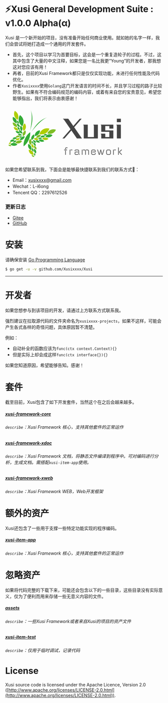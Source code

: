 # ⚡️Xusi General Development Suite : v1.0.0 Alpha(α)

Xusi 是一个新开始的项目，没有准备开始任何商业使用。就如她的名字一样，我们会尝试将她打造成一个通用的开发套件。

 - 首先，这个项目以学习为首要目标，这会是一个重复造轮子的过程。不过，这其中包含了大量的中文注释，如果您是一名比我更“Young”的开发者，那我想这对您应该有用！
 - 再者，目前的Xusi Framework都只是仅仅实现功能，未进行任何性能及代码优化。
 - 作者`Xusixxxx`使用`Golang`这门开发语言的时间不长，并且学习过程的路子比较野生。如果有不符合编码规范的编码内容，或着有来自您的宝贵意见，希望您能够指出，我们将表示由衷感谢！
 
 <a href="https://github.com/Xusixxxx/Xusi"><img align="center" style="margin-right:20px;" src="data:image/png;base64,iVBORw0KGgoAAAANSUhEUgAAAZAAAAC0CAYAAAC69XpYAAAgAElEQVR4nO2d%0Ae7wcZZnnv53NZNlsNhMyGTaTybAxYg4TEdNIkZL7AYpbBBqKq6iAioUgiiAi%0ARqTRyUSByCLXBhUBQREKm0uiUsgBjbFCIR2jIIdhYpbJJ8NmMiGTzbLZTDa9%0Afzxv5XQ61ffrSZ7v53M+fU7XW1XvudXzvs/l96SKxSKKoiiK0ihjej0BRVEU%0AZXSiBkRRFEVpCjUgiqIoSlOoAVEURVGaQg2IoiiK0hRqQBRFUZSmUAOiKIqi%0ANIUaEEVRFKUp1IAoiqIoTaEGRFEURWkKNSCKoihKU6gBURRFUZpCDYiiKIrS%0AFGpAFEVRlKZQA9IGLN+e3us5KIqidBs1IO1hreXbs3o9CUVRlG7SMwOSL6S+%0AnC+kjunV/dtJ5IbbgX16PQ9FUZRu0hMDki+kpgI3AL/IF1IP5Qupib2YR5uZ%0AZPn22F5PQlEUpVv0agfyMSB+2H4Y+H2+kJrTo7m0ixXAcb2ehKIoSrfolQE5%0Av+zrfYFf5QupUfsAjtxwDXBIr+ehKIrSLbpuQIz76sCEQxOAp0Z5XOQvez0B%0ARVGUbtGLHcjhVY7tBTyRL6Rmd2sybWaT5dv793oSiqIo3aAXBuR9NY5PAH6S%0AL6TGd2MybeYV4OReT0JRFKUb9MKA7FfHmFnATZ2eSAd4Azih15NQFEXpBr0w%0AIFPqHHdpvpBKipX0M28Ch1q+rQWaiqLs9vTiQbdXA2NH2y5kHfL9aVW6oii7%0APf2+Uj5+NO1CTEX6W2g6r6IoewC9MCAbGxz/6Y7MonOsAeb2ehKKoiidphcG%0A5K0Gx5+ZL6RGk0TIOuCgXk9CURSl0/TCgPyxwfFTgIPL37R8e5Ll2/UG5LvJ%0ARjQGoijKHkAvDMhLTZxzZMJ7NwC/t3y73+RPNgOTLd+e1OuJKIqidJJeGJAX%0AgS0NnvP+0i9MtfdngKlAYPn2lW2aWzt4x7zWU++iKIoyaum6Acmki1uBJQ2e%0AVu4Supad577I8u1bW5pY+/hf5lUNiKIouzW9SuN9qMHxU+NPLN+ehkjAl/NZ%0Ay7dva2lW7WGTed23p7NQFEXpML0yIE8iVdv1Utpw6kJGeomU8xnLt7/S7KTa%0AzF/0egKKoiidpOMGxPLt/Szf3qn6PJMubqP5KvMLahz/uuXbH2ry2u1kcq8n%0AoCiK0km6sQO5A/hXy7fvt3y7tD7ibuD1Oq+xAcDy7ZnUlyL7oHF19ZJ+TDFW%0AFEVpG90wIAcA45E2tr+1fPtRy7enm13IJ+q8xjrzenyd4ycBdzU2zbYz6nYg%0Alm+P6wPDqyjKKKEbBqT8gXQm8EfLt8/OpItLgRvruMZr5rURiZBTe+zK6ned%0AsR1Yvn2g5dtHAvtGbri21/NRFGV00FGJEMu3J1Y4NAF4xPLt/efP5FpgDtV3%0AF78zr3ManMJCy7eXGJHDbjHOvFb63vsCy7fHAWcD+wBLIjf8ZY+npCjKKKPT%0AGlNbaxy/YcGquf9h/szlpwMBcGiFcc+Z15kN3v8A4FQg3+B5rfCfu3ivhrF8%0AewJShGkBCyM3/EGPp6QoyiilowYkcsMtlm9voXoPkK8uWDX3lfkzl58EPMqu%0AO5G1wEqTydXMqv5zdNeATOjiverGGI6rkRqahZEbuj2eUldwHOdgYCGt/a1v%0AAs4JgqBRBYWO4DjOFOB+JLZYylbg4iAIGkmRV/oMx3FyNKantyUIgpM6NZ9q%0AdEPl9g1kJ1CN7y5YNfe982cun4ek915RcuxHmXRx+4JV9j5N3v9oy7dnRm64%0AqsnzG2Vc7SHdw/LtscClwHXA88AHIzdc39NJdZEgCF5yHOcW4BFaM+6LgMva%0AM6vmcRxnL2AxyT1nLlDjsVtwEAkCslXY3KmJ1KIbgd6X6xgzAbgjky5uy6SL%0AnwdOAlabY3eY11bmenYL5zZKvEvaVHVUF7B8+2TgFUR48rLIDc/ak4xHTBAE%0AS4AjkF4tzXKp4zj1ZgF2BMdxxiCGMMl4XB8EwQNdnpKyh9MNAxLUOe5Dlm/b%0AAJl08WfA3wJuJl2Mdw7bWpjDvBbObZTYrdAzd4fl21Mt334UWamuA94XueGP%0AezWffiAIghVIFl8rWWb3OY7TS5XlW5GYXjnfC4Lga92ejKJ0w4AsoXYwPeaq%0A+JNMurglky4+XnJsQwtzOKS8Gr6DxA+Yd6qO6hCWb1+I9Fw5E7gZOCpyw1ZW%0A3rsNQRCspf7aoySmAbk2TachHMf5ApL8UM4zwMVdno6iAF0wIJEbbgDqXf2e%0AWin1N3LDd2h+VT8O6FZv9biAsNHWvS1h+fY0y7d/DtyHxLbcyA2v7nIKc98T%0ABMHPgHtauMTZjuMkiXl2DMdxzga+mXBoJeAGQaC/Y6UndKvYbSFQzx/5OEwW%0AluXbj5jitlLqlT5JYv8Wzm2EWMJkXdVRbcTy7eORWpnjkaLLD0Ru+Hj1s/Zo%0APg+0klRxh+M409s1mWo4jnM4knFV/r+6BjgpCIKeBVAVpSsGJHLDVxHtq3o4%0AzDSMOht4wfLt0pXXaxXOqYd3t3BuI8QG5J87fSPLt8ean8/PzX1/BliRG7Zi%0AaHd7giB4B/go9S1qkpiEPNQ7iuM4s4An2DUNfhNiPFQ1QOkp3ZTbuAZJ6a3F%0AAcCMkq+/aPn2LebzX7dw/46LG5rq7jiI/laH7zUZ+AXwRfPW3cC8yA11RVoH%0AQRAsQ2JEzXKM4zhX1B7WHI7j7AP8lF011bYCpwdB8IdO3VtR6qVrBsQ82Fxq%0Ap7dOZ9eV4RXGTdOK3EY3CvxKjVTHVodmhxYx0iv+6sgNP63xjoa5DokjNMtC%0Ax3Fmt2syMY7jjEcy6JKUFy4OguC5hPcVpet0VfAvcsOVwOlUD4aPJzlff0Hk%0AhisqHOsXSv3iqztxA2NIlyMPly1IsLyVlfQeSxAEWxFXVr1ZguXsBTzoOE7b%0ACnJLaj2SCsm01kPpK7quGBu54XNIUVdFF4+JmZQHoQ+2fHsW9Wd0ldON1Xnc%0AencbjXVcrAvLtz+MrEwnIju5eRosb40gCFYC17dwiYOQQs12cRuQpCKttR57%0ADqcA/62Bj7/tzTQ7LGWSHRqYgqQfvgX8HliaHRxeE7nhS5Zvvx+4l10Lo2LD%0A8R3gy2XHbKTPx5VNTKcbWVGxdP2qdruTLN++BKnKHwOsR4zHi+28xx7Mjcg/%0AbSUxz1p80XGcp4IgCFuZhOM4X0RkZ8rRWo89iCAIOho/bSed3oFsAz6OGIIf%0AAv+UHRpYnh0a+Pi8yW9vjNzwNKRKvFTuJE6v/Ca7xhH2idzwDaQ4sVE6nhUF%0A/LV5rSdZoG4s3/4SYjjHID+To9R4tA9TR/FRmi/+HAs8ZGIXTWFqPRYmHNJa%0AD6Vv6agByQ4Ob2RX//IhwHeBP2aHBk6M3HBJ5IYfAA4DbkcyT4jccBO7xkvi%0Af/BmXA6tpADXS7wDaVuGjDEe8YNlFXCYcfEpbSQIglWUKCE0wUxEaqRhtNZD%0AGa10IwZS6WE3E/hpdmjgluzQwJjIDZdFbnh55Ibft3z7OMu3Z5tV9mGMBKTf%0AAIjc8CXgsQbnsSPbJl9I7ZsvpBY1eH49zDCvv6s2qF4s376UnY3HUZEbrm7H%0AtZVdCYLgbsRd1CyfdBynoS6YjuPsj9Z6KKOUbhiQWqm3VwA/yQ4NlMZjFgGv%0AWL79J6S6ei7S16P0Wp+jfsXb1XGr1nwhtR/wG+DKfCH1yTrPr5cZ5rWV1FAA%0ALN/+FCNKxLHx6OcMtN2Fi2hNd+1e06+jJlrroYx2umFA/DrGnIr4+GNi5d0Z%0AyAq8gASmd7izjEG4vM45PAuQL6SmAkOMuJoW5gupdrae3Rf552/JXWb5dunP%0AQ41HFzEr/lb6fkxFkkOqUlLrMSPhsNZ6KKOCjhuQ7ODwL6nsxirlk9mhgY+Z%0Az8uD0NOAp4xLZweRGz4AfK+Oa/8kX0iNRYxZaa3GFJIVThvG8u1pSDB1ReSG%0ATUvPG0n7R5DfzZuo8eg6QRD8iObTxQEyjuNcWOmg1noouwvd6EgIEvR+tI5x%0At2aHBp6GvX9DchOoOyzfXhe5YWn849OIUGKlFMx1iF/7ixXGXJ4vpL6RSRdb%0AzXKZYV6bzo6yfHsm8BTiD18LHKvGo2d8Gqn0n1prYAVudRznuQodAu+gi7Ue%0AjuMcgKg0N8PcdmSAOY7zCMmV9bVYEARB1ZbULX5/3WBNEASn1xrkOM6hNJeI%0A8U4QBEc1cV7LdMWAZAeHH8sODTwLHFdj6CREM+tWJA6StEO61/Lt5+POepEb%0AbrV8+yTENXVQwvjvzZ+5fCoiW5HEVOBooFWXwX7m9TfNnGxk7H+K7IrWAyeY%0AlGWlBwRBsMFxnIswWYFNMBF4ENjpH9txnC8BlySM71itRxAEf3Ac5x1GpG96%0AwVPIz6NRaray7pPvrxp1NSELgmCZUTWY0+D1d+uWtjEXUF8x36fmTX57PfD9%0ACscnAfNL3zApvw6wtGzsFuAW4Fp2zXIppR0dC99jXhsuJrN8ewxSJzMLSQw4%0AIXJDDaD2GNM75DstXOJI0wgKAMdxzgUWJIzrRq3HNR28dk2CIPgBbUxvT6Cn%0A318bubbXE2iErhmQ7ODwWuRBXStzahJwImIkKjVlutAo3wJg+faZ5lOHnX3X%0At8+fuXwLUsxYjcNrHK+HWcC6yA2b6TOxADgZMXjzIjesp4+80h0+R2u9QxY4%0AjnOA4zhH0sNaD1Ml31KlfBu4pfaQ5uiT769lzKKlGzVrbaGrWljZweGXgEFq%0AK9UeG7nhW8A5JPdCn4TZrlq+vS/wEKJOOy1yw3MADwlAfx3IUH33Ae1pNrUf%0A8HyjJ1m+nQG+hGh1nRO5YfkuSukhpnfIBTSvpTYOif89YT4vpdu1Hr0uSOz0%0A/Zu5/gOIt6ORj063q+7176luuhVE30F2cPjl7NDA+5He0mdUGHYQQOSGz1i+%0AfRqSsVIux34gkp57DfKPORP4heXbVuSG91i+/UDkhlvyhdQpdUxrYr6QGp9J%0AF1v5w9gfqbCvGxM0j4N/F0du+GQL91c6RBAESx3H+RbwhZqDk0laoGitR39w%0AUaOuQ8dxjmOk788eTdfVeAGyg8Prs4PDLnAsycHruE6DyA2XAO8Fyh+u/83y%0A7bHAR0rem4HsRiipGalXIK/pehDLt2cgf1DPN3BOvDKdBMyP3LCedGSld8yn%0AvT58rfVQRj09MSAx2cHh57KDw8cC70J8zT9GAopbASzfXmD59peBrUZ48b1I%0AF7mXkW2eza4P/uON7Dn5QmoSJcaoBtV6lNRiNvBWgxpVi5Cd1j2RG/59C/dW%0AuoDpHXI+zfcOKUVrPZTdgq66sPKF1G2MpNq9hRQYvjBnEs9k0sVvA98uO+V4%0ApNhqvuXbN0RueCNwdXzQSJwncQPwMPUbD2jN7zibBjSULN8+GSlgXILUGyij%0AgCAIVjqOcwPJmVT18qL29VB2F3qxAznQfByP0cEC/jlfSH0zX0iVawLFvsnx%0AwDct337IpLzGvIdk9rN8+2jqyCE3rMmki01XjwPvA4J6Blq+PRXJxnkZOEvb%0A0I46vkFr2T4HO45zTLsmoyi9pNsGpFJR1kSkUvwf8oVUaWC9vAr7w0hmVUy1%0AHdQ8kjO4kmhV/PAAjN5WHdzPSLpup7M5lDbTht4hY4D7HcdppwabovSEbhuQ%0AZ6jSyhZRJfXzhVTcIvTXCWO+ZPn2gebzav7oOdSvqjpU57hdMDuibSbtuNbY%0ATyE1J6fUM77b5AupvfKF1JR8ITXDfEzOF1Llqad7PEEQvEGJK7UJprOzeKii%0AjEq6GgPJpIvbTB+Om2oM/Wq+kPp3mPsdpDNh6TzHII1/LgD+WOUaM6m/L3kr%0A6bMz2LUCfhdMptYi4PzIDVe0cL+2YFSIj0P6rRyC/LySYkbb84XUm4jA5YvA%0Ar4BnW3T5jXqCILjTcZzTEFdsM3zYcZyfBEHQaF8bpfe8zK7ekWrstnp2Xa8D%0AQQLlFyOV29X4+vyZy19csGru7UispJSMWflXS6scm0kXN+cLqdUkS2bHLMuk%0Ai6/XmEs15lAj/mHmeh/wzcgNqwrDdRKjSHwG8AlE/6ue3cUY5Oc3AzE4G4G/%0A7MgERx8XAa9Qp9ZRAjnHcZaOph7YCgRBcFqv59AvdD2InkkXtwLnUV/a7Hft%0AP//nhUD5in0iUvn9ErX1tWo1tKq1G6rF/tSu//gskub7dy3eqymMa+oK4J+Q%0Aoszjqc94JPHYnr77iDEV5J9v4RKT6W8VWUWpSi92IGTSxZfzhdQ5SH+OanOY%0AfuxfvPmx8N/+6gSk+U5p/4TJkRtut3z7e4gUSDmrzesTwMcSjgO8mEkXW90R%0AbC5tdFWO5duzkN7uJ7R4n6bIF1JnArfRvCx5OVWbJWWHBuYAxwAWYuT3RaRk%0AxiKp0usRd9hK4AVgaXZwuJUanJ5h+nqc1+JlTnQc5xLTTldRRhU9KyTMpItP%0AIg/VWoHuyyI3XAccAXyNkeyX+KGziGSBxti9taTCPbbRnhqM9ZUOGNfVQkTj%0AqqsPSRMMfwqpdm+X8ViWSRd36XeSHRqYkR0aWJgdGvgnpHvkIuBcxODvg+wY%0Ax5vPZyMdKL+CuP7+JTs00JAETB9xL83HQEpZ5DjOfrWHKUp/0dNK9Ey6+BxS%0AQ1EtkDgjX0gdFLnhlsgNrwf+Cln1vQFg+oIkZcT83NxjC3B7wvFrM+liS6q3%0ApqajWkD8M8BN3c64yhdSNvA7kpsWtcINpV9khwamZ4cG7gf+EdkFTk88qzoT%0A6PHfYTM4jvMVaqs818t44EGzo1GUUUNPXFilZNLFtcBZ+UJqDrIjyLBrAeDh%0AwMsmDfYmJO5xmuXbvwB+ZMQTj2BEF2s98LOS8xcBlyLNmgAeyKSLNwNkhwYm%0AZAeHm61C3ydyw8QaEsu390fcW22TmDZNpw5G6k7+whjUnTB1NA9RW4G4UZ7N%0ApIvPAGSHBsYgiQ1fp3VRue3ILm3U4DjOR9i5HilmK83HlmzECKusTXf5sOM4%0AnS7m3RwEwW4plNpzAxKTSRdXIDLsXr6Q2g/xn++D/FPGq/w1iDskDqKfCyyy%0AfPt24HLkn/dsYGHkhltLrr0pX0hdhRTxPQBclB0a2Bd5CJyaHRr4qyb98Im9%0ATYzr6ujIDVv2a1u+PR75Pi9ADGm8St2EtAreQb6QOhcxHu1eyW7BuPuyQwNT%0AkOZXtbpL1sud2cHhVrLguorjOEeTrLq8HmlV8EPEwDfD9Y7jLAmCoOdp3nsQ%0AzXRJbJQ3aK1UoG/pGwNi3EGzgEkwdxtiLJ4vix2EyIq19AE5EfgycCZwGlIU%0AuEsXuUy6+EC+kNqcSRcfzw4NfAppbhOvno+kAS2rEirVmRxN5Y6KdWHUeq9A%0A5OrLJV6gLIstX0idjPwzdMINck0mXXwjOzSwH6Im0C5//WpGUQc2x3FmI9I7%0A5buMLcApprXqR4HlCWPqYRzwkOM4aSPeqCh9TV/4XC3fvgn4ZyQr5wkk4+p3%0AwL9avu0bXSsiN9xA5ZTZWUiR2y8jN0xMM12xcVY+OzRwB9KLpNT1cnDS+Fok%0A6VgZQ/haK0Fzy7cPRr7/b5JsPKCkoj9fSO2PpOd2YkHweCZd/LYxHi/QPuOx%0ADTivBfdhV3EcZypiPMtrPrYD55uOeJjdww00z2zk964ofU9fGBDk4ZfEeKTw%0Abcjy7Z9bvj2d6nUbU4CnTKwgibuQWEg576p7prXZErlh0x3mLN/+OPAbandJ%0AfA0gX0iNR4xuecOtdrASuCA7NDAZSUpoRN24FhdnB4dHRQtSx3HGI4uafRMO%0AXx0EweNl77UquPhZ4ypTlL6mLwxI5IYvUT0TCyRd8rfIyruau2kmCSvA7NDA%0ApcCnKpzTNmG7yA0r9XGvieXbX0D86/XsJH5jXhdSu6q/GV4Hjs2ki5sRAz+z%0Ajdf+XHZw+PttvF7HMJlRj2K6ZJZxexAE3yp/UwUXe8ZpwJ934aNbLYj7nr6J%0AgSAB9IOpLjuyD1I7cBoiCV+pvuESy7cXRW64BiA7NDATycSqRFOV1ZZvHx25%0A4fPNnJtwrY/RWFX8knwhdRBS5d5uVgAnZdLF9dmhgc/SvoD5NsDLDg6Ppu6L%0AdwEnJ7z/ZBAEl1c6KQiCNxzHuRq4o8n77osUgF7Q5Pl7HKZ/fcfpQtbWqKEv%0AdiCwI77hUFt4bApwK1KEWEnGZC92bnW7kOpprbXkUHbC8u0Jlm/fR5syOCzf%0APogaFd5lrIjc8HWqG8VmeRo4KpMuvpUdGphK+1Js1wCDo8l4OI7zJZJ3rS8C%0A59Q6PwiCO6lf5j+JjzmOc0btYYrSG/rGgABEbvgG8AGkerwaByMihhaVta5O%0AAamSRlJ7q1FN1XcnLN/eF8myuZA2uL5MX/cHaSxr5458IXU0ku3VLrYh2Van%0AZNLFOD35Blqv8wC4B3hfdnC4pmpxv+A4zrkkdx5cBcwLgqDeJIkLEAHKZsk5%0AjlNvYzRF6Sp9ZUAAIjdcF7nhPOBY4DlGuhKW8/nIDd+M3PAo4CxgWdnxOBf/%0AI9SmrgebyY6KkEwZaM/P75KS69XDaqSWpZV+FOUsA96fSRdvjN8wu49WK62f%0ABNLZwWEvOzjcykO0qziOcyRSM1T++90AnBQEQUX5mnKM4OJlLUxnCiq4qPQp%0A/RQD2YnIDZ8DnrN8ezJSpTsTcUNtRh6iy0rGPgY8ZrK0Dgf+Fphk+fa4eZM5%0Aqcat3sgODr9aaz6Wbx+DZOKUusJa8oWaWo/5DZ521fyZy/ch2S/fKK8C8ysI%0ASm4HrkNkYw5MOF6JlUAe+G52cLjefix9g+M4+yNZbZVqPRouegyC4GHHcU5H%0AapWa4WTHcT4VBME9TZ6vKB2hbw1IjImNLAEwBmI2sio72vLt10wsIB67BvhR%0A/LWR3EjKnimlZme4CsajHZxJY0KHP47c8PF8IXVlC/fcivw878iki88CWL49%0ACUk/3uGWyQ4Or0PSUb9h0ngPRVKL38OIOOIWxD3zPxDxyhezg8OjtreFcRVV%0AqvX4aBAE5bvcRvCQxU2zwpaLHMd5NgiCVS3MYbfEcZwDqNGTpwp/bbLmlCbo%0AewNiYgSfRKQ0dlkJW769BglAfytyw/KitKnUDp5XXdVZvn0IlY1Hq26ZjzYw%0AdiXSCAqkI9qdyEN9NtXjJ9uQh3uIVOkvWbBq7lbgYwtW2S8g3Qj3ArB8exVi%0AXG4rNczZweENSHD9afP7mACtpSz3GyW1HjMSDl/TaufAIAg2OI7zCXOPZpiA%0ACC4eoQ+8nTEKAC/RfvFQpQZ9b0AQccVqu4TpSLDXs3z7/LK02lqd4j5XrRLa%0A8u39qL7zaDR762Bge+SGL1u+vRf1B8FXAfNiA5lJF5+npCI/X0hNR34O45Hd%0AwSZkd7AGWJNJF3c8cEzG16Mk13XMRBSEfaQOJB5/OrJ6nk2J0KXl29sQd+JL%0AyArwSaOOPKowtR6PkKxIcGcQBDe34z5BECxxHOc7yIKoGQ4FvojsDJWduRZx%0A6/ZdXHd3pu8NSOSGj1m+fTPwhRpDpwGB5dtu5IaxcFk1PaHvZweHf1TpoHHr%0A/JQRBd8k6npYWr59AKK9dRwSAL8AySKrxyX2MmI83jJChjYiJ7I38O/AWpj1%0Acj1V3ZZvH4lUlFe777XAUlMRfxXVA/xjzVxiYcttlm8/Bnw9csOacaU+4jaS%0AV69PIiKd7eTzSMOtZgszbzCCi4kq0HsqZheyDFnoKF1iVFjryA2vRjJZahUK%0AjQUesnw7fuhXesD/DPFJJ2LUdB+itu7TGzWOY/n2FUgFfVyMF/+B15N5dfef%0Aj/1/R8yb/PaR2aGBXwH/AjyFGKOvImrC3yU53bR8HlOQnUUl47EVcRMuBX5v%0ArttIdhjIz/9c4BXLt+8ySsJ9jeM4XyBZ3uYl4Lx2u4uCINiMLCCavW4suNis%0AbPzuzKjsbDmaGRUGBCBywzuBAeDbJHcY3AQ8DBwRu1FM6mi5m+kHwGnZweFq%0Au5OvUF+W0z9WO2j59l3Iw770n32myb6qFkx9EThs3uS3c4dP3PRrxL1SbWVV%0AT0HjBOBxdjWqbyENt96DuKdeoLYOVz0cRJMV/t3CcZyzSRYuXI3UenSksjkI%0AgqXALhIoDXAAo6yHirJ70pcurOzQwGyk0jfe6o8DNs6bzErg5/9eTL3rmbcn%0ATUXcVuMRWfXXS3uAlLAMiaNsAK6qpcFk+bZNWZ+NKrxW5To3ITUeSUwG/kvZ%0Ae5uRAHYucsPnskMDH0F2AbVWmqswOmJGRPJcYB7yAJ+E7DhWIyvqJxCXzBQk%0AVrIhcsN1Zsd1H5V7xzfKauD0Cr+PvsBxnEOpXOtxQhAEDcW3mmA+cCLN9w65%0AwnGcJ4IgqFRIqygdp68MSHZoYBqyYk+qHJ+CuJTO+LNU8aZ5k9++Drg9Ozi8%0A3WQGHWz59gxgdVkXwPsQF9LttYrZLN+eQGMNmV6qcJ0zqB6zGWvmdCfwD+Y6%0AL8YP3OzQwIXUXzx2+eINe7PYt69EkgmSVHlL4xRrgGsjN/xByfF7aZ/xWAU4%0ArSgSdxrHcWYhrsByd95W4PRmaj0aJQiCrS32DokFF99n3GKK0nX6xoBkhwYO%0AQYLWlfpflDIRmPfKO+PvtuTBeRUjwe5vUSKlvXjD3k8jD80zFvv2u5EH7Fbg%0ArsgNy3PqF1B/cHNNUsaR2QXUqi3ZEBc/lh/IDg3Y1K+LdfviDXu/iLidDq3z%0AnOnAg5Zvn4T44i+hfb29nwXO6+dMLMdxppD8d7YduKCbK/ogCFY4jnMDdcSw%0AKjADSQC4qG2TUpQG6IsYSHZo4EAkDbQe4wGw5PX/85/OX73lP/4U8QWXZko9%0ABKJZZfn2LUijqt8i7qAvI+q1X6Dsezfpqp9pYNqVisquYtee7qWsj9ww0bee%0AHRoYh+w86jHsjwGfQ2pj5tQxvpxXTOOtkAo7qQbYhCQ5nNDnxmMvJC07aZFw%0AbRAEFbPyOkirvUMudBwn067JKEoj9MsOZB3i/z+3xrgNiJvm9n/4P3t9F4mR%0AlPIA8JoxHJ+h8ve3zgg3AjuyrnI0ZlCHyt8wwfGkjJ5Sqj2sP059AexvAQEg%0AolIAABv4SURBVFdnB4e3Z0XuJY3sWo6s49zXgE/H9TKmF4tl+XYGMX6NpEGu%0ARX5u3x4lRYU/RAony7knCIIbE97vOEEQbDeurN/RvHDlvY7jLOtQ3Gas4zjt%0ASoboiwVrGe38/vY4um5ATGrn4YhPfiLwDuz9GvBpE9e4AHHH7If8Q61DHnpP%0AAY9lB4c3W759IKKGW8qzSPykQO0GS0+Xff1hGm9r+1zCe8dRvW4Eqlci16o5%0AWIkUPz5f+qapGj/K8u3DgfOR5lszGPmHXYvsmB4EliS1/I3cMA/kLd+eidRE%0AfBBJ452G+Oi3IxlcbyBG8OfAsqS2vv2I4zi3IskU5SxB0pd7Rht6h0xBFhCn%0AtW9WO/i/HbhmP7G7f38dpWsGxPLt2Yg4X4bkWoRtizfsnQcWRG54XY3LnV/y%0A+VqkL8YvETdYrQc4lMQYTEV4oz7oVaVSHyUcW+O8bcCPkw5khwamk9wydg1i%0ArB7KDg4/Azsk5T8EvBeJ6WxC3HRPR274aTMmlhzZErnhFtP69mTgtnwhdSAS%0AC5mEZH+tRYQVh+bP5MlMuvhtJF16t8BxnCtJbrz1MnBWP0iDBEFwpxFcbLZ5%0A16mO43w8CIJR029FGf103IAY99DXgS9RfQs7FhEXPMPy7bMiNyzvM13KQ8Cv%0AkPTdPyDd25ZTn/F4vixL6xKSe11XI0m9FmoLN34vcsOd3Az5QmoiMGXOJMYB%0Af7Ni46zxjEiwvJUdHI57c2D59izEWFbS/Nlm+fYPgKtNLGJjvpCami+k5iM7%0AtqQMrYmI4ToYycTali+kfgx8PZMuVkxTHi2YhkxJnR7fpIO1Hk1yAfAKtSV4%0AKnGr4zjPBUGwun1TUpTKdNSAGOPxIOIiqpdfYlxM+UJqNhLniBVgNwLD82ey%0ANJMuPl1yjx9SPXAds5USN5GJWVzTwNxi/ArvT69yziZMfYnZAXiIq2mnavc5%0Ak15fg7hV7sukizt2OSY1+EGq+8nHIoYiAB7OF1KfQQrlGvGtj0V+X+fmC6mb%0Agesy6WLf1nNUw3Ecm+S07I1IrUdfKQcHQbDWcZzLMIkgTTAB+Rs5on2zUpTK%0AdHoH8jEaMx7f+/Ox//eyz+y74ox8IXUdVaQ08oXUy8AgzP0wog9VD9dEbviH%0Akq8/TuPy2qsjN6yUgVUtn/+y+TOXj80XUk9RXTV0OtJG9VP5QupnwOULVs2d%0AilSj1/p9bQW8yA0fzhdS36W19NwxiHDfkflC6pRMuti32VVVmIZkqpXzYhAE%0Afbm7Mr1DttNCt0vHcaaZRlbl3IIIaY4mGkmr7tfvb1PtITuxgPoWxDE9SwJI%0AFYvFjt7ArJznU9298zxw/fyZy19DdhPl2VVJPLBg1dyLgT+RHDso587IDXfq%0ADGf59jC1A+7lfC1yw+sBskMDc4BXY1kUy7f/RLIc+M2RG15t+ng02sd889bt%0A/+H8m1YfPAvJkqpk8JZQYiDzhdQhyE6k5ba7iJvwsJJWt4qiKJ03IDFGkfZQ%0ApFvgXohVHgaejdzwzXwhNQ2Ja9RTyPcqMHfBqrknUt+K4+/KA/OWb5+IFJQ1%0AyrsjN1xleq0XkBXS6aYi/tfsWtD3jcgNr42/yBdSC5B6lEbYBpyyYNXcZxAJ%0A+IOAv0bE4/6I/Ax3WXHmC6m4u16jRrL83vNL290qiqJAB11Ylm/vjxS5xbuD%0ATchK9vvlGkn5QmockqZbj/FYCZyQSRc3L1hln1Vj7Frg4sgNlyQca6ZP9dMl%0A1esPIsHOU5EkgflmbrEB2YTUWzxceoFMujg/X0j9FqmfqCfoD/J9bDMps3Gr%0A30PMvT4IuJZvg2RUFZA026WRW3wtX0i9H8l+u5LGOyouAy7PpIsvN3ieoih7%0AAG3dgRgtqUuQznmVCuI2IlpMd8dv5AupryAP4WpsQ7Sjrs2ki++Y+/1Pkn2F%0AaxCJh9uTqr4t394HqVBvtLDphMgNn8kODZyNxCRitgPW4g1774cYlu8BN0Ru%0AWDFImy+kJiDFjh+lcqxnBSKL8kAmXdxiUo4vQfz6M2rMdQPSbfGmyA035Aup%0Afcy551G9WHEzksSQM42rFEVREmnbDsS4hO6jdlB6IrtWYz+JuGROZNcH4+vm%0A+G2ZdPHNkvtNQAzFW0jweC3ywP0FsLRGgduHadx4/CFyw2fM5/PLjo1BYhvz%0AgL8ulfMwjammAFsjN9wx/0y6uBnTc9x0FDwAMYbbkIf/SwmB6/tJFppMYjKS%0AOv0py7c/F7nFHwBfA75m3IUHIwH7OPAfF2yuzKSLWpmrKEpN2rIDsXz7s8Ct%0AdQ6/MXLDiqmz+UJqMuIaGge8Ge82ALJDA1ORmo04LXU9sCo7ONxQLr/l27+l%0Ads1GOedFbvij7NDAQUjRXhLp7ODwirJ7fYSRfh3vIM2s7ovc8OmSMScCpyBG%0AZBojRuRFJE7zbOSG243acET9rq9Svh25YVJGkqIoSlO0bEAs3/4YsjKuh6eR%0A/toHIdXkRyKr4G3IDmKhUakFdogLZgAXycyq9OB8FXkwP5QdHK7qr7d8ezrw%0AT3XON+Y14L2RG27PDg1Uc7d9Kzs4fFXZ/WaS3HhqKWKU1li+/QQSS6nEKsTt%0A92PTV71Wq91K3B65YbtbtCqKsofSkgGxfHs/pP1pPcHZ7yOun7uo/LB8f+SG%0AK43huBQp8mu0TmMpIjSYqHBq+falNK45dLrRiiI7NLCYyt0KX80ODr/X3Oez%0ASMLAJsu3XyBZ6HA9MIjEUH5HbZdiHomZTAV+QnPNiC6O3PA7TZynKIqyE62q%0AYy6itvF4EzgLKY6JqGw8HjbGYw7yML2Fxo0HiFBjtfPmNXi9pbHxMFRLiZ2d%0AHRoYb0QNb0VqWqDyjiXuTfEWu8ZVksggMZ61wAfMOY3UZqygjj7uiqIo9dAO%0AA3IPkp4bp+ZuR1w+DyMP63cDzyAPvkoFf38ALjfZTctprSf3d7KDw4laVUb2%0ApBG5coDPl31dq2fJvozIpZxs+fZxkRs+C9xdYfx04JbIDW+sMqaUQ5AYytbI%0ADf8eST64GEk0KK8F2Yb8Lu4Bjo3cMB3LuCuKorRKS1lYkRv+kjqkBizfXkhl%0AwcIXgdPnTX77RCTY3IpRe47q9R2H0Fhl9p2mX0Yj7MXO7qqPIlLzlyE7jjMT%0AzvmI5dvXRW74acu3/xHZrVWTRTnb8u0fRm6Yj9xwM/Ad8xFnp01AfrdvJUm3%0AK4qitIOWdiD5Qur4fCF1W76Q+mm+kFqYNMby7SnAJxMOvYWs7g+bN/ntWUgg%0AvpX5PA2cEsuKVCCpmVAl3gKuTXi/VtOeMezsQjswfo3c8CwkrlOeNTYGoxkW%0AueHNwPsQ2fdqD/9Et1jkhpsjN3wrcsM1ajwURekkTe1A8oXUDKSQrvSB/GqF%0A4VuQGMhs4D8B/4L44peZrKbJ1CcUWIntSJfCv8sODtfq62A1cN1PRG6YFF94%0AneoutnVIcDzOkhpvakEKlm+vQnYXA4hqrosEwscCh8UXML1GzrF8eyqSfXYY%0A4jobhxi23yPaV4qiKD2j4Ye2MR6/Zud4xlYSMptMzGGaOR4X0W0wH2OQh/80%0AxHffiPpkzLPAVdnB4ZV1jq+3d/jdFeRPQL73SokAm7ODw2sW+/aykjFvMiLz%0APhPpzb4MOCtyw78zP6OJJOw2TCX7w+ZDURSlr2hm1X8/uwbD52fSxVWwo8Pf%0AmcA5iPBfUhMjgC2Wby+FvR/9s1Rx8Pi9Nx4EXIRInVdrqLMGcVfdW6vmI4H9%0Aag/hVUT1thJPIz02klhqXnOMGJCfsqvL6lAgsnz7g6Y6fTT0E1cURdmJhupA%0A8oXUocgKPGYbok11szEcn0F8/I0WuW0CbgcWzpv89jtIquz+yK5kPOIGWwP8%0AITs4vLrBawN1FxBuAj4QuWHVVNfs0MBykuMpXnZw+B5zv0cQA/oeZKf1b+wa%0A43kZmKuxCkVRRiON7kBsZLW8FnEf3ZZJF98wyrAP0rxs+ERE4vzCxRv2vsho%0ATrW74c+MGse3A+fXMh6GBYhMeimbkC6ARwNLYe4FSOB8E4Dl2yvYVT7lIOAK%0A4OY67qkoitJXtEPK5FzEeLRTGv7ayA2/0cbrxY2tKrWiBbgscsM7K5x7IXAs%0AsChywxUA2aGBnyMtaWOumzPp9f8O/CuyW7o4ky4+V3KNL5Dcm3st8K5yiXtF%0AUZR+p9VCQpAiwHb78Bdavv2VNl+zmlvt7ysZD8MpwEeQTKpHjTvsIkZSel8H%0AvoXs0MYhwfIgX0hdUnKN7yDJA+VMI1nmRFEUpa+pe9eQHRqYBpyB1CiMQ7KL%0AgnmTWbZ4w94W0hCqGW2mJF4FftCma8WMr/D+jZEb1pIRKXU9nQkct3jD3hfM%0Am/z2KYgr65zs4PA7+UKqtFhyDHBXvpDalEkXH47ccKPl25cDDyVc/wjEJago%0AijJqaGQH8hTSpOlTSA3DV5EWtL+dN/ntyUiNxY201uB9GxIP+EDkhqtbuE4S%0AScayqrR8CeVV9JOAnyzesPdBwLtLJNyTqtxzsWEx3QlvTxgzPeE9RVGUvqYR%0AA3IBycJ9c4DfzJv89tHmYfy3iLumkR4dW8w5A5EbXh254ZYGzq2X/1Ly+Xbg%0A8/UYD1MEmPRzGgPctXjD3qUNnpJ+PhMoSfs1cupXmznEVNodKYqi9C11G5Ds%0A4PAfEOnx1QmHxwF+dmhg38gN34jc8GLgvyK1IPcgelfrkB3GNqRS+yVz7Bzg%0ALyM3vLik33gneNu8bkbk2f97m657r8lCg8pKt2ebLoBkhwbOnTf57XsQNd24%0AqVTF1reKoij9SsNZWNmhgb0QbavzEJ2nCUg85HlgYXZwuN3pt23B8u2PI4KG%0A59SZqlt67v+jurF9A3jv/JnLxyD1HklCiBev2DjrcSRLaxtiPG9YvGFvgElG%0AvkRRFGXU0JaWtqMBkzm1rpl0Wcu3/0TtOpKrIze8OV9IPYhkbJXzwIqNs64H%0A/lTy3nokAP9cwnhFUZS+ph1pvKMCo07bbK1FPZLuV5tq/JvYOb4RMxWJ9ZQy%0ABfh5dmjgQ03OS1EUpWfsMQakRYI6xuwDnJpJF1cCSUWQ45A6kHIjNhZ4JDs0%0AMKOlGSqKonQZNSD18Tj1pSefZV5vYNe6jnWmV0lSr/bxwL3NT09RFKX7tFN+%0AZLclcsP1lm//iOTYRilHAmTSxa35Quo0RLk47kAYB8kfJbny/Ljs0MDB2cHh%0ARjsgKi3ged5EpDVzhp3VCjYCJ+VyuSSDryhdw/O8IaRI+7BcLtdXyTa6A6mf%0Ar1N7F7KP5dv7ACxYNXdrJl08CzgfWIXIugN8n2RJE5BaG6W7PIJkFZZL3UxC%0AmqApSq85Gvn7rLefUddQA1InJs32xjqGxlXrT1i+/ZVMuvgwMJBJF5cBZAeH%0ANwOXVzj3mNZnqtSL53kHACeaL+9GDHj8cVoul/ter+amKKMBdWE1xg3AcVTv%0ArT7B8u3ZwMnAyZZv/+fILe7UWz07OPxwdmhgkF17xc9o52SVmpS2H7gsl8vV%0AaomsKEoJugNpAJMGfBrikqrENkZWtQBfsnz75PgLy7cPtXz7YMADyqvhVdKk%0Au+xYQKnxUJTGUQPSIKZP+VGIYnAS6xE9sFJuNb3PAa4HosUb9r5p8Ya9r0ak%0A4uPqfe0J0l3Wlr0qitIAakCaIHLDNcAHgR+VHdqGyJpMLnt/P+AYy7fHMRLn%0AuBJYvHjD3s8A7wVOQjodKl0il8stBQ5DfpdKH+F53kTP8842WXLtuN4Yz/My%0AnudNa8f1+hHP86Z4njezm/fUGEgD5AupjyM/s9fnz+SlTLp4nuXbDyJpoPsD%0AKyI33Gb59vqE009ABCVLf+bHAw9mB4fPAX5mPpQO4nneT5CU3fL3S798PJfL%0AuXVc5xDEAC1CeuWUks/lcqfXuIaNZPfZiKZcEluBlcD1uVxuSbXrlVzXN9c8%0AzMzxfmCvkiHvIGnl9zHSXuDX5pxStiHiqQ8DC3K5XF07ZM/zPok0XDuAXVsc%0AbEd26c+a76mSLt0iJEb4MJLJWOledyDtJe7O5XJXVZnWZ4FbgJcRIdNq8z8R%0AuAY4mOTfy2ZEneKbuVyu5v9sO/5W6rjHoUjLjQme572vW+m+ugNpjMuBHDAE%0A/Fu+kPrV/JnLp1/yN7+zEFdULNv+u4RzZ7JrXxGAs01bYKU7lD8kmx2TQbpJ%0AHlJhfNVreJ53EPACkpRRyXiAKBgcDDzleV6tOqSYM0rmZrGz8QCJtc0BbkXq%0AkiaQnCI6Ftk9fxX4qed5NZ8Xnuc9ihTFHkpyf5wxiGrDh4HI87wDK1wq1ow7%0A1fO8JHFSPM+bBFxivp8rzNeVOMe8VlX89jzvS0jK/dFU/r1MMMd/6nneF6td%0Az9DS30otPM87GVHLmEyyjFLH0B1IY6wr+XwMcDhw+F/82ZaF82cuXwB82xx7%0AGrij7NxqD4lFlm/nO9QHRdmZI5CHWzWWNXjNoxKuWesaCxHj8BayKl1XYdwE%0A4HNIxthtnuc9nsvlGum1Mx+I2NmITAJcpKD1DKSr5gcRde3ye5+G7JSPQZrJ%0A3V3pRsbAxYWzIfATdm1VMAYYAC4187gfSCdc7nHEpTvB3P/phDGHMLIIHmO+%0AnycT5jWVkcxJv8r8j0F+LyAK4zlgTcLQaUgSzAxgoed5L+ZyuecrXbeMZv5W%0AKmJ+5vchz/JNwCndLDZUA9IYb1Z4fzLyELggX0idF7nFVy3ffoyRfyaQB0SS%0AawvkDzLDrjEVpc0Yl8kbAJ7n7Yu4bsJcLndW1RPrvGYDxA+0r+dyuTurDfQ8%0A73ngFeSBeygNtD82bqcfJxz6tud5y808LsrlcoPAioRxd3qe9ytksXQ+VQwI%0A4rYCeDGXy1WNK3me9xvEcM3xPG92LpfbKSkll8u95nnea4hr2CXZgBxR9vUg%0ACQYE+d8ag7gDk64Tc7V5XQOkc7lcpYJfPM+7B/E0TDfnPV/lujto8m+l0hyu%0ARMRbxyCG+oRcLreyHdeuF3VhNUahxvEDgeX5QupkZNW4seTYcuAPVc6t6OdV%0AOoaNPADOrDWwA6xFYgw1V59lD9fyBI1WeMS8VnIjxcSr9gNqjIvdYI/Wce9S%0AI7hfhTGPm9cPVXCfxSv5+P/s6ArXieMLz+Zyuc1V5hS7km6rZjwAzPHbyubR%0ANTzP+yayaB2DuOUO67bxADUgjVJP344JwBPzZy6fg2z/tyB+yScjN4yDb0lU%0AK05Udj8+CLwnl8slrfq7RZy+XC12ACNuqFoZUfF1aqZFl7nhymM0MbEhmkKZ%0AfpwxKPEDP97BHVgeBzFZXEeXXa8S8bmra4yLicfV+vm1DZNN9l0gjr2sRIxH%0AJ7u5VkRdWA2QSRdfyxdSr1JbI2ks4M+fudxasGruB4FTIzeM3V/fRYKi5exj%0A+fbEyA2T+qoruxm5XG4TsMnzvBnI4qHSQ3RNLpfrVMOxOOBaayFZ77j4+DbP%0A88YDp5LcnRN2NkaJrt1cLrfC87zVSKzBZWc30UFI8Hwbkl31BXOv8jjIh8z7%0A20h2b402bgE+bj5fCswzf0s9QQ1I49zFyNa1GnshRuT9mXSxdJX5feBakjOy%0AdEe4B+F53i1IemnV37vneeWFqaOBW5Cgey3WktziIOZxpGYqw84acoeb15W5%0AXG6953kvIa6k8jhInI79y1puqVHCheb1Z8DpuVyup4k3+sBqnO+wa2ZJJWYh%0AWTA7MJlWlcQUtRJ9D8HzvEuAK6j9P7iGyskX/cxyqv89b0MMx0k1ssri+Mt0%0Az/NKd+5xAH2pef2leT06HuB53l6MyArVE5cZDcRZYTOpntnZFXQH0iCZdHFL%0AvpC6Bkk/rIcr84XUrZl0ccdDIHLDJy3fvpERPybA2sgNG0nPVEY38SLiaeD8%0AWm6IskLHvscoGbesZpzL5ZZ5nrcWyVR0GYkhxjuQX5nXF4AvIXGQiebneTzi%0A5toO5FudS5/wOaROZRbwc8/zjqqRGNBRdAfSBJl08QHq/4McT5nqruXb4xE3%0A1t+XvK2NpPYsYiXgR3rpw+4lRnqjngym+H8tY87bDylGhJEstqXIriauB4GR%0A7Kswl8vV6zXoa3K53LPAJxCjeBBSYFopztRx1IA0zwVUT8st5aNlX98PLIrc%0AcD5Swf4mu88WW6mPePdfr9sybmbWz16DeI6VEgLKCYBfe553eI1xsRtrf8/z%0A9mdk97E6l8utBTCr8DiNddBkaZ1adv5uQS6Xe4CRmpWjgUfqUQnoBGpAmiST%0ALm4CHOozIrPzhdS+AEbK/UzgCsu3j4vc8GngPWgRoVKd2AW6T9VRvSVe5b+n%0A1kDzwIvrSqbWGP48I9//GYzEP8praJ43r0cju5C4ZuZx6iOuJ5lR5/h43MZq%0AgzpBLpf7FvAN82UGye7sOmpAWiCTLr6F/DHXI4IYb9XPKXnvapA+I5Eb1mqX%0Aq+xexH7rWg/PmHihclIH5tIu4oD2J2voUoE85OPdVFX3kunVEmdWnc6Ii+rX%0AZUNfMK9zEDcPwMu5XG51jbnExAbpslrzN8cvKzuvq+RyuWuRpB6ACz3PW9Tt%0AOfTzdnhUkEkXNwIn5QupSxEdnUrFVrHPu7SG5GjLt8eZRlXKnsUyJMh7rVmN%0Al6eYTkSKDQ9BdJd+iAgvHu95XiaXy/VjUPgW4GzEKA57nvcA8A9IMW3MOKR9%0AwYXm6/XAi3Vc20fqH0ozscrTf5cisYExiFhjfF693IRkbe0LFDzPy5FcFBlr%0AYe1r7vfNhDHdwkN2WmcAV3qe9y+5XO4bNc5pG7oDaROZdPFO4N1IYDwp3/xv%0AzGvpz3wcUmWr7Hlcj8Q/piIP3vvLPm5DHoL7Acci9UOxj7/dfWNqKbhuL3tN%0AJJfLvYisyrcjrrYvIIKEpd/XvUj68iTk+/9EnTLxz7JzOvMmRn4e8f03MGKM%0Axph5JOmAVZr/84yk3c9AFoTlv5f7zfszzLhrc7ncL+kRZnd2HiMqGQurKBy3%0AHTUgbSSTLq7PpIvzgf+KuBq+heSnr2Hkn69cSE1Td3vHCuSh1Eyl9+PI77Va%0AEVxFcrlciMTQlrLzCj1mI9K74hqkF8d2RKxwHbVdJo/VObfQjKsVI4jH1dz1%0A5HK5u4G5SExvDSOB9ZitiHbT94AP5HK5uqrDjZG5GHF3rQc+ncvlkty+FyMd%0APjcD11XpN1LpPt9A/nefZ8TNWM5mc/ykXC53Yx2XbelvhRq/T/OzOc3MaRVd%0A7LCZKhaL3brXHkF2aGAssjrZDqzNDg7v9HCwfPsY4Bfmy9WRG76ruzNUFEVp%0AD7oDaT+XIH7ffwT+d3ZoYCg7NHByfDByw+cYCTY+0IP5KYqitAU1IO3nYUa2%0AvmOQbJPF2aGBB7NDA3HBz0cRI3JT96enKIrSHtSF1QGyQwOfIVlw8QfZweHy%0AokJFUZRRiRqQDpEdGliEqIiWMy87OLyk2/NRFEVpN+rC6hDZweGrEPG38v7E%0AV/VgOoqiKG1HdyBdIDs0cDBSHTsBeDM7OFyvtIKiKErfogZEURRFaQp1YSmK%0AoihNoQZEURRFaQo1IIqiKEpTqAFRFEVRmkINiKIoitIUakAURVGUplADoiiK%0AojSFGhBFURSlKdSAKIqiKE2hBkRRFEVpCjUgiqIoSlOoAVEURVGaQg2IoiiK%0A0hRqQBRFUZSm+P+Fe612zGE7GwAAAABJRU5ErkJggg==" title="logo created by @xusixxxx" /></a>
 
 如果您希望联系到我，下面会是能够最快捷联系到我们的联系方式💖：

 - Email：xusixxxx@gmail.com
 - Wechat：L-i6ong
 - Tencent QQ：2297612526
 
 ### 更新日志
 - [Gitee](https://gitee.com/xusixxxx/Xusi/blob/master/UpdateLog.md)
 - [GitHub](https://github.com/xusixxxx/Xusi/blob/master/UpdateLog.md)
 
 # 安装
请确保安装 [Go Programming Language](https://golang.org/dl/)
```sh
$ go get -u -v github.com/Xusixxxx/Xusi
```
****

# 开发者
如果您想参与到该项目的开发，请通过上方联系方式联系我。

强烈建议在拉取源代码的文件夹命名为`xusixxxx-projects`，如果不这样，可能会产生各式各样的奇怪问题，具体原因暂不清楚。

例如：
 - 自动补全的函数应该为`func(ctx context.Context){}`
 - 但是实际上却会成这样`func(ctx interface{}){}`
 
 如果您知道原因，希望能够告知。感谢！

# 套件

截至目前，Xusi包含了如下开发套件，当然这个在之后会越来越多。


##### [xusi-framework-core](https://github.com/Xusixxxx/Xusi/tree/master/xusi-framework/core)
###### `describe`：Xusi Framework 核心，支持其他套件的正常运作
##
##### [xusi-framework-xdoc](https://github.com/Xusixxxx/Xusi/tree/master/xusi-framework/xdoc)
###### `describe`：Xusi Framework 文档，将静态文件编译到程序中。可对编码进行分析，生成文档。需搭配`xusi-item-app`使用。
##
##### [xusi-framework-xweb](https://github.com/Xusixxxx/Xusi/tree/master/xusi-framework/xweb)
###### `describe`：Xusi Framework WEB，Web开发框架
##

# 额外的资产

Xusi还包含了一些用于支撑一些特定功能实现的程序编码。


##### [xusi-item-app](https://github.com/Xusixxxx/Xusi/tree/master/xusi-item-app)
###### `describe`：Xusi Framework 核心，支持其他套件的正常运作
##

# 忽略资产

如果将代码完整的下载下来，可能还会包含以下的一些目录，这些目录没有实际意义，仅为了便利而用来存储一些无意义内容的文件。

##### [assets](https://github.com/Xusixxxx/Xusi/tree/master/assets)
###### `describe`：一些Xusi Framework或者来自Xusi的项目的资产文件
##
##### [xusi-item-test](https://github.com/Xusixxxx/Xusi/tree/master/xusi-item-test)
###### `describe`：仅用于临时调试，记录代码
##

# License

Xusi source code is licensed under the Apache Licence, Version 2.0 ([http://www.apache.org/licenses/LICENSE-2.0.html](http://www.apache.org/licenses/LICENSE-2.0.html)).
